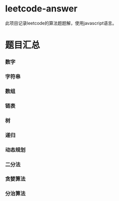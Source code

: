 # leetcode-answer
此项目记录leetcode的算法题题解，使用javascript语言。

# 题目汇总

### 数字

### 字符串

### 数组

### 链表

### 树

### 递归

### 动态规划

### 二分法

### 贪婪算法

### 分治算法
